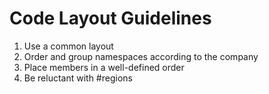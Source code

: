 # Code Layout Guidelines
1. Use a common layout
2. Order and group namespaces according to the company
3. Place members in a well-defined order
4. Be reluctant with #regions